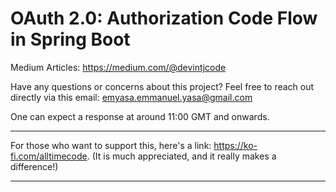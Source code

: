 # OAuth 2.0: Authorization Code Flow in Spring Boot

Medium Articles: https://medium.com/@devintjcode

Have any questions or concerns about this project? Feel free to reach out directly via this email: emyasa.emmanuel.yasa@gmail.com

One can expect a response at around 11:00 GMT and onwards.

---
For those who want to support this, here's a link: https://ko-fi.com/alltimecode. (It is much appreciated, and it really makes a difference!)

---